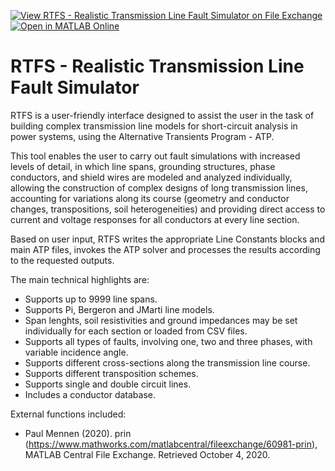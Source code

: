 
[![View RTFS - Realistic Transmission Line Fault Simulator on File Exchange](https://www.mathworks.com/matlabcentral/images/matlab-file-exchange.svg)](https://www.mathworks.com/matlabcentral/fileexchange/80668-rtfs-realistic-transmission-line-fault-simulator)
 [![Open in MATLAB Online](https://www.mathworks.com/images/responsive/global/open-in-matlab-online.svg)](https://matlab.mathworks.com/open/github/v1?repo=amaurigmartins/rtfs ) 
# RTFS - Realistic Transmission Line Fault Simulator
RTFS is a user-friendly interface designed to assist the user in the task of building complex transmission line models for short-circuit analysis in power systems, using the Alternative Transients Program - ATP. 

This tool enables the user to carry out fault simulations with increased levels of detail, in which line spans, grounding structures, phase conductors, and shield wires are modeled and analyzed individually, allowing the construction of complex designs of long transmission lines, accounting for variations along its course (geometry and conductor changes, transpositions, soil heterogeneities) and providing direct access to current and voltage responses for all conductors at every line section.

Based on user input, RTFS writes the appropriate Line Constants blocks and main ATP files, invokes the ATP solver and processes the results according to the requested outputs. 

The main technical highlights are:
- Supports up to 9999 line spans.
- Supports Pi, Bergeron and JMarti line models.
- Span lenghts, soil resistivities and ground impedances may be set individually for each section or loaded from CSV files.
- Supports all types of faults, involving one, two and three phases, with variable incidence angle.
- Supports different cross-sections along the transmission line course.
- Supports different transposition schemes.
- Supports single and double circuit lines.
- Includes a conductor database.

External functions included:
- Paul Mennen (2020). prin (https://www.mathworks.com/matlabcentral/fileexchange/60981-prin), MATLAB Central File Exchange. Retrieved October 4, 2020.
